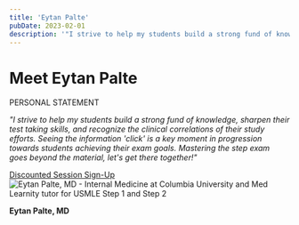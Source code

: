 ```yaml
---
title: 'Eytan Palte'
pubDate: 2023-02-01
description: '"I strive to help my students build a strong fund of knowledge, sharpen their test taking skills, and recognize the clinical correlations of their study ef.'
---
```


# Meet Eytan Palte

PERSONAL STATEMENT

_"I strive to help my students build a strong fund of knowledge, sharpen their test taking skills, and recognize the clinical correlations of their study efforts. Seeing the information 'click' is a key moment in progression towards students achieving their exam goals. Mastering the step exam goes beyond the material, let's get there together!"_

[Discounted Session Sign-Up](/purchase-discounted-session/) ![Eytan Palte, MD - Internal Medicine at Columbia University and Med Learnity tutor for USMLE Step 1 and Step 2](https://i2xfwztd2ksbegse.public.blob.vercel-storage.com/wp/2020/04/Eytan.jpg 'Eytan')

**Eytan Palte, MD**
